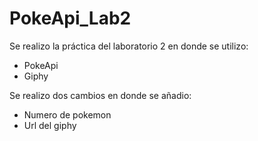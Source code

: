 # PokeApi_Lab2

Se realizo la práctica del laboratorio 2 en donde se utilizo:
  - PokeApi
  - Giphy
 
Se realizo dos cambios en donde se añadio:
  - Numero de pokemon
  - Url del giphy
